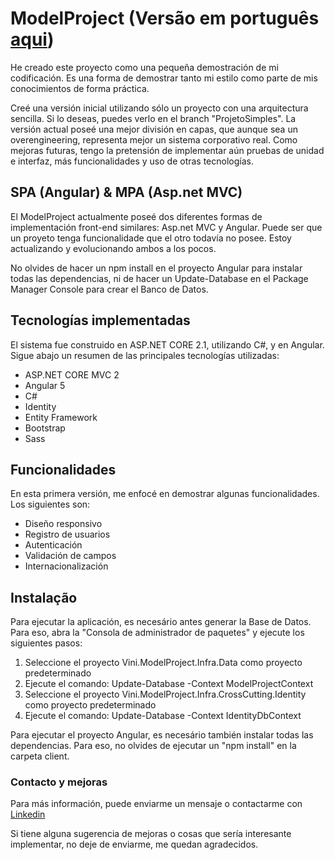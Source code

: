 # ModelProject (Versão em português [aqui](README.md))

He creado este proyecto como una pequeña demostración de mi codificación.
Es una forma de demostrar tanto mi estilo como parte de mis conocimientos de forma práctica.

Creé una versión inicial utilizando sólo un proyecto con una arquitectura sencilla. Si lo deseas, puedes verlo en el branch "ProjetoSimples".
La versión actual poseé una mejor división en capas, que aunque sea un overengineering, representa mejor un sistema corporativo real.
Como mejoras futuras, tengo la pretensión de implementar aún pruebas de unidad e interfaz, más funcionalidades y uso de otras tecnologías.

## SPA (Angular) & MPA (Asp.net MVC)

El ModelProject actualmente poseé dos diferentes formas de implementación front-end similares: Asp.net MVC y Angular.
Puede ser que un proyeto tenga funcionalidade que el otro todavía no posee. Estoy actualizando y evolucionando ambos a los pocos.

No olvides de hacer un npm install en el proyecto Angular para instalar todas las dependencias, ni de hacer un Update-Database en el Package Manager Console para crear el Banco de Datos.

## Tecnologías implementadas

El sistema fue construido en ASP.NET CORE 2.1, utilizando C#, y en Angular.
Sigue abajo un resumen de las principales tecnologías utilizadas:

* ASP.NET CORE MVC 2
* Angular 5
* C#
* Identity
* Entity Framework
* Bootstrap
* Sass

## Funcionalidades

En esta primera versión, me enfocé en demostrar algunas funcionalidades. Los siguientes son:

* Diseño responsivo
* Registro de usuarios
* Autenticación
* Validación de campos
* Internacionalización

## Instalação

Para ejecutar la aplicación, es necesário antes generar la Base de Datos. Para eso, abra la "Consola de administrador de paquetes" y ejecute los siguientes pasos:
1. Seleccione el proyecto Vini.ModelProject.Infra.Data como proyecto predeterminado
2. Ejecute el comando: Update-Database -Context ModelProjectContext
3. Seleccione el proyecto Vini.ModelProject.Infra.CrossCutting.Identity como proyecto predeterminado
4. Ejecute el comando: Update-Database -Context IdentityDbContext

Para ejecutar el proyecto Angular, es necesário también instalar todas las dependencias. Para eso, no olvides de ejecutar un "npm install" en la carpeta client.

### Contacto y mejoras

Para más información, puede enviarme un mensaje o contactarme con [Linkedin](https://www.linkedin.com/in/vinicius-bastos/)

Si tiene alguna sugerencia de mejoras o cosas que sería interesante implementar, no deje de enviarme, me quedan agradecidos.
